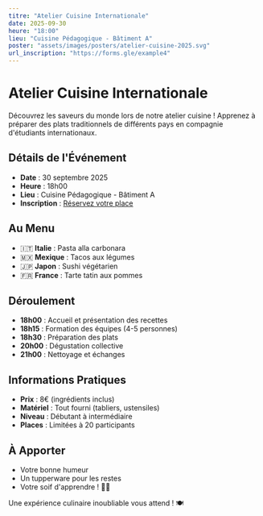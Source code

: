 ```yaml
---
titre: "Atelier Cuisine Internationale"
date: 2025-09-30
heure: "18:00"
lieu: "Cuisine Pédagogique - Bâtiment A"
poster: "assets/images/posters/atelier-cuisine-2025.svg"
url_inscription: "https://forms.gle/example4"
---
```


# Atelier Cuisine Internationale

Découvrez les saveurs du monde lors de notre atelier cuisine ! Apprenez à préparer des plats traditionnels de différents pays en compagnie d'étudiants internationaux.

## Détails de l'Événement
- **Date** : 30 septembre 2025
- **Heure** : 18h00
- **Lieu** : Cuisine Pédagogique - Bâtiment A
- **Inscription** : [Réservez votre place](https://forms.gle/example4)

## Au Menu
- 🇮🇹 **Italie** : Pasta alla carbonara
- 🇲🇽 **Mexique** : Tacos aux légumes
- 🇯🇵 **Japon** : Sushi végétarien
- 🇫🇷 **France** : Tarte tatin aux pommes

## Déroulement
- **18h00** : Accueil et présentation des recettes
- **18h15** : Formation des équipes (4-5 personnes)
- **18h30** : Préparation des plats
- **20h00** : Dégustation collective
- **21h00** : Nettoyage et échanges

## Informations Pratiques
- **Prix** : 8€ (ingrédients inclus)
- **Matériel** : Tout fourni (tabliers, ustensiles)
- **Niveau** : Débutant à intermédiaire
- **Places** : Limitées à 20 participants

## À Apporter
- Votre bonne humeur
- Un tupperware pour les restes
- Votre soif d'apprendre ! 👨‍🍳

Une expérience culinaire inoubliable vous attend ! 🍽️
